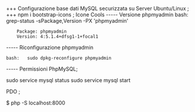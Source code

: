 +++ Configurazione base dati MySQL securizzata su Server Ubuntu/Linux ;
+++ npm i bootstrap-icons ; Icone Cools
-----   Versione phpmyadmin
    bash:    grep-status -sPackage,Version -PX 'phpmyadmin'
        
        Package: phpmyadmin
        Version: 4:5.1.4+dfsg1-1+focal1

-----   Riconfigurazione phpmyadmin

    bash:   sudo dpkg-reconfigure phpmyadmin

-----   Permissioni PhpMySQL;

sudo service mysql status
sudo service mysql start

PDO ;

$ php -S localhost:8000
